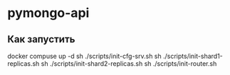 # pymongo-api

## Как запустить
docker compuse up -d
sh ./scripts/init-cfg-srv.sh
sh ./scripts/init-shard1-replicas.sh
sh ./scripts/init-shard2-replicas.sh
sh ./scripts/init-router.sh
